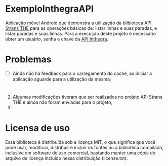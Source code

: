 # ExemploInthegraAPI
Aplicação móvel Android que demonstra a utilização da bilbioteca [API Strans THE](https://github.com/tOOlmaker-equalsp/apiStransTHE) para as operações básicas de: listar linhas e suas paradas, e listar paradas e suas linhas.
Para a execução deste projeto é necessário obter um usuário, senha e chave da [API Inthegra](https://inthegra.strans.teresina.pi.gov.br).

# Problemas
- [ ] Ainda não há feedback para o carregamento do cache, ao iniciar a aplicação aguarde para a utilização da mesma;
#
2. Algumas modificações tiveram que ser realizados no projeto API Strans THE e ainda não foram enviadas para o projeto;
  1.



# Licensa de uso
Essa biblioteca é distribuída sob a licença MIT, o que significa que você pode usar, modificar, distribuir e incluir os fontes ou a biblioteca compilada, inclusive em software de uso comercial, bastando manter uma cópia do arquivo de licença incluído nessa distribuição (license.txt).
